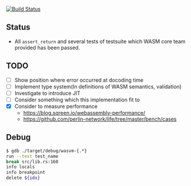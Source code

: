 [![Build Status](https://travis-ci.org/kogai/wasvm.svg?branch=master)](https://travis-ci.org/kogai/wasvm)

## Status

- All `assert_return` and several tests of testsuite which WASM core team provided has been passed.

## TODO

- [ ] Show position where error occurred at docoding time
- [ ] Implement type system(In definitions of WASM semantics, validation)
- [ ] Investigate to introduce JIT
- [ ] Consider something which this implementation fit to
- [x] Consider to measure performance
  - https://blog.sqreen.io/webassembly-performance/
  - https://github.com/perlin-network/life/tree/master/bench/cases

## Debug

```sh
$ gdb ./target/debug/wasvm-{.*}
run --test test_name
break src/lib.rs:160
info locals
info breakpoint
delete ${idx}
```
